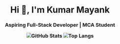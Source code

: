 <h1 align="center">Hi 👋, I'm Kumar Mayank </h1>
<h3 align="center">Aspiring Full-Stack Developer | MCA Student 
  
![GitHub Stats](https://github-readme-stats.vercel.app/api?username=your-user&show_icons=true)
![Top Langs](https://github-readme-stats.vercel.app/api/top-langs/?username=your-user&layout=compact)





